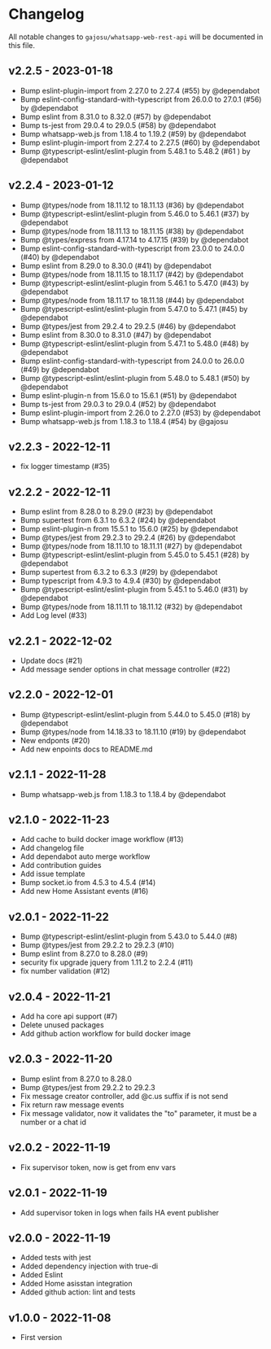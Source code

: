 # Changelog

All notable changes to `gajosu/whatsapp-web-rest-api` will be documented in this file.

## v2.2.5 - 2023-01-18

- Bump eslint-plugin-import from 2.27.0 to 2.27.4 (#55) by @dependabot
- Bump eslint-config-standard-with-typescript from 26.0.0 to 27.0.1 (#56) by @dependabot
- Bump eslint from 8.31.0 to 8.32.0 (#57) by @dependabot
- Bump ts-jest from 29.0.4 to 29.0.5 (#58) by @dependabot
- Bump whatsapp-web.js from 1.18.4 to 1.19.2 (#59) by @dependabot
- Bump eslint-plugin-import from 2.27.4 to 2.27.5 (#60) by @dependabot
- Bump @typescript-eslint/eslint-plugin from 5.48.1 to 5.48.2 (#61 ) by @dependabot

## v2.2.4 - 2023-01-12

- Bump @types/node from 18.11.12 to 18.11.13 (#36) by @dependabot
- Bump @typescript-eslint/eslint-plugin from 5.46.0 to 5.46.1 (#37) by @dependabot
- Bump @types/node from 18.11.13 to 18.11.15 (#38) by @dependabot
- Bump @types/express from 4.17.14 to 4.17.15 (#39) by @dependabot
- Bump eslint-config-standard-with-typescript from 23.0.0 to 24.0.0 (#40) by @dependabot
- Bump eslint from 8.29.0 to 8.30.0 (#41) by @dependabot
- Bump @types/node from 18.11.15 to 18.11.17 (#42) by @dependabot
- Bump @typescript-eslint/eslint-plugin from 5.46.1 to 5.47.0 (#43) by @dependabot
- Bump @types/node from 18.11.17 to 18.11.18 (#44) by @dependabot
- Bump @typescript-eslint/eslint-plugin from 5.47.0 to 5.47.1 (#45) by @dependabot
- Bump @types/jest from 29.2.4 to 29.2.5 (#46) by @dependabot
- Bump eslint from 8.30.0 to 8.31.0 (#47) by @dependabot
- Bump @typescript-eslint/eslint-plugin from 5.47.1 to 5.48.0 (#48) by @dependabot
- Bump eslint-config-standard-with-typescript from 24.0.0 to 26.0.0 (#49) by @dependabot
- Bump @typescript-eslint/eslint-plugin from 5.48.0 to 5.48.1 (#50) by @dependabot
- Bump eslint-plugin-n from 15.6.0 to 15.6.1 (#51) by @dependabot
- Bump ts-jest from 29.0.3 to 29.0.4 (#52) by @dependabot
- Bump eslint-plugin-import from 2.26.0 to 2.27.0 (#53) by @dependabot
- Bump whatsapp-web.js from 1.18.3 to 1.18.4 (#54) by @gajosu

## v2.2.3 - 2022-12-11

- fix logger timestamp (#35)

## v2.2.2 - 2022-12-11

- Bump eslint from 8.28.0 to 8.29.0 (#23) by @dependabot
- Bump supertest from 6.3.1 to 6.3.2 (#24) by @dependabot
- Bump eslint-plugin-n from 15.5.1 to 15.6.0 (#25) by @dependabot
- Bump @types/jest from 29.2.3 to 29.2.4 (#26) by @dependabot
- Bump @types/node from 18.11.10 to 18.11.11 (#27) by @dependabot
- Bump @typescript-eslint/eslint-plugin from 5.45.0 to 5.45.1 (#28) by @dependabot
- Bump supertest from 6.3.2 to 6.3.3 (#29) by @dependabot
- Bump typescript from 4.9.3 to 4.9.4 (#30) by @dependabot
- Bump @typescript-eslint/eslint-plugin from 5.45.1 to 5.46.0   (#31) by @dependabot
- Bump @types/node from 18.11.11 to 18.11.12 (#32) by @dependabot
- Add Log level (#33)

## v2.2.1 - 2022-12-02

- Update docs (#21)
- Add message sender options in chat message controller (#22)

## v2.2.0 - 2022-12-01

- Bump @typescript-eslint/eslint-plugin from 5.44.0 to 5.45.0 (#18) by @dependabot
- Bump @types/node from 14.18.33 to 18.11.10 (#19) by @dependabot
- New endponts (#20)
- Add new enpoints docs to README.md

## v2.1.1 - 2022-11-28

- Bump whatsapp-web.js from 1.18.3 to 1.18.4 by @dependabot

## v2.1.0 - 2022-11-23

- Add cache to build docker image workflow (#13)
- Add changelog file
- Add dependabot auto merge workflow
- Add contribution guides
- Add issue template
- Bump socket.io from 4.5.3 to 4.5.4 (#14)
- Add new Home Assistant events (#16)

## v2.0.1 - 2022-11-22

- Bump @typescript-eslint/eslint-plugin from 5.43.0 to 5.44.0 (#8)
- Bump @types/jest from 29.2.2 to 29.2.3 (#10)
- Bump eslint from 8.27.0 to 8.28.0 (#9)
- security fix upgrade jquery from 1.11.2 to 2.2.4 (#11)
- fix number validation (#12)

## v2.0.4 - 2022-11-21

- Add ha core api support (#7)
- Delete unused packages
- Add github action workflow for build docker image

## v2.0.3 - 2022-11-20

- Bump eslint from 8.27.0 to 8.28.0
- Bump @types/jest from 29.2.2 to 29.2.3
- Fix message creator controller, add @c.us suffix if is not send
- Fix return raw message events
- Fix message validator, now it validates the "to" parameter, it must be a number or a chat id

## v2.0.2 - 2022-11-19

- Fix supervisor token, now is get from env vars

## v2.0.1 - 2022-11-19

- Add supervisor token in logs when fails HA event publisher

## v2.0.0 - 2022-11-19

- Added tests with jest
- Added dependency injection with true-di
- Added Eslint
- Added Home asisstan integration
- Added github action: lint and tests

## v1.0.0 - 2022-11-08

- First version
